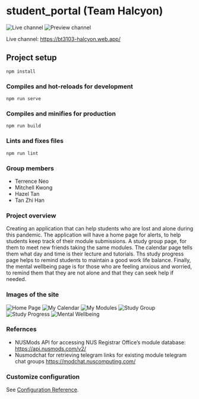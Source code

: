 # student_portal (Team Halcyon)

![Live channel](https://github.com/terenceneo/Halcyon/workflows/Deploy%20to%20Firebase%20Hosting%20on%20merge/badge.svg)
![Preview channel](https://github.com/terenceneo/Halcyon/workflows/Deploy%20to%20Firebase%20Hosting%20on%20PR/badge.svg)

Live channel: https://bt3103-halcyon.web.app/

## Project setup

```shell
npm install
```

### Compiles and hot-reloads for development

```shell
npm run serve
```

### Compiles and minifies for production

```shell
npm run build
```

### Lints and fixes files

```shell
npm run lint
```

### Group members
* Terrence Neo
* Mitchell Kwong
* Hazel Tan
* Tan Zhi Han

### Project overview
Creating an application that can help students who are lost and alone during this pandemic.
The application will have a home page for alerts, to help students keep track of their module submissions. A study group page, for them to meet new friends taking the same modules. The calendar page tells them what day and time is their lecture and tutorials. Ths study progress page helps to remind students to maintain a good work life balance. Finally, the mental wellbeing page is for those who are feeling anxious and worried, to remind them that they are not alone and that they can seek help if needed.

### Images of the site
![Home Page](/assets/NP.PNG)
![My Calendar](/assets/MC.PNG)
![My Modules](/assets/MM.PNG)
![Study Group](/assets/SG.PNG)
![Study Progress](/assets/SP.PNG)
![Mental Wellbeing](/assets/MW.PNG)

### Refernces 
* NUSMods API for accessing NUS Registrar Office’s module database: https://api.nusmods.com/v2/
* Nusmodchat for retrieving telegram links for existing module telegram chat groups https://modchat.nuscomputing.com/ 

### Customize configuration

See [Configuration Reference](https://cli.vuejs.org/config/).


